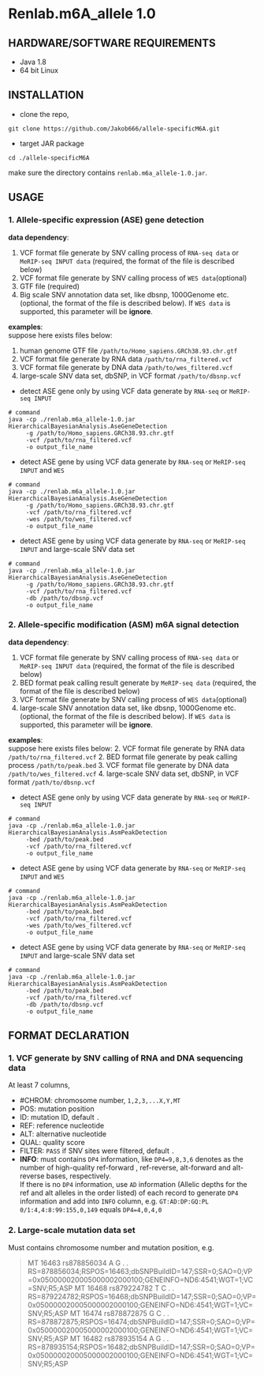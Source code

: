 # Renlab.m6A_allele 1.0

## HARDWARE/SOFTWARE REQUIREMENTS
* Java 1.8
* 64 bit Linux

## INSTALLATION
* clone the repo,
```
git clone https://github.com/Jakob666/allele-specificM6A.git
```
* target JAR package
```
cd ./allele-specificM6A
```
make sure the directory contains `renlab.m6a_allele-1.0.jar`.

## USAGE
### 1. Allele-specific expression (ASE) gene detection
**data dependency**:
1. VCF format file generate by SNV calling process of `RNA-seq data` or `MeRIP-seq INPUT data` (required, the format of the file is described below)
2. VCF format file generate by SNV calling process of `WES data`(optional)
3. GTF file (required)
4. Big scale SNV annotation data set, like dbsnp, 1000Genome etc. (optional, the format of the file is described below). If `WES data` is supported, this parameter will be **ignore**.

**examples**:\
suppose here exists files below:
1. human genome GTF file `/path/to/Homo_sapiens.GRCh38.93.chr.gtf`
2. VCF format file generate by RNA data `/path/to/rna_filtered.vcf`
3. VCF format file generate by DNA data `/path/to/wes_filtered.vcf`
4. large-scale SNV data set, dbSNP, in VCF format `/path/to/dbsnp.vcf`

* detect ASE gene only by using VCF data generate by `RNA-seq` or `MeRIP-seq INPUT`
```
# command
java -cp ./renlab.m6a_allele-1.0.jar HierarchicalBayesianAnalysis.AseGeneDetection 
     -g /path/to/Homo_sapiens.GRCh38.93.chr.gtf 
     -vcf /path/to/rna_filtered.vcf 
     -o output_file_name 
```
* detect ASE gene by using VCF data generate by `RNA-seq` or `MeRIP-seq INPUT` and `WES`
```
# command
java -cp ./renlab.m6a_allele-1.0.jar HierarchicalBayesianAnalysis.AseGeneDetection 
     -g /path/to/Homo_sapiens.GRCh38.93.chr.gtf 
     -vcf /path/to/rna_filtered.vcf
     -wes /path/to/wes_filtered.vcf
     -o output_file_name 
```
* detect ASE gene by using VCF data generate by `RNA-seq` or `MeRIP-seq INPUT` and large-scale SNV data set
```
# command
java -cp ./renlab.m6a_allele-1.0.jar HierarchicalBayesianAnalysis.AseGeneDetection 
     -g /path/to/Homo_sapiens.GRCh38.93.chr.gtf 
     -vcf /path/to/rna_filtered.vcf
     -db /path/to/dbsnp.vcf
     -o output_file_name 
```


### 2. Allele-specific modification (ASM) m6A signal detection 
**data dependency**:
1. VCF format file generate by SNV calling process of `RNA-seq data` or `MeRIP-seq INPUT data` (required, the format of the file is described below)
2. BED format peak calling result generate by `MeRIP-seq data` (required, the format of the file is described below)
2. VCF format file generate by SNV calling process of `WES data`(optional)
4. large-scale SNV annotation data set, like dbsnp, 1000Genome etc. (optional, the format of the file is described below). If `WES data` is supported, this parameter will be **ignore**.

**examples**:\
suppose here exists files below:
2. VCF format file generate by RNA data `/path/to/rna_filtered.vcf`
2. BED format file generate by peak calling process `/path/to/peak.bed`
3. VCF format file generate by DNA data `/path/to/wes_filtered.vcf`
4. large-scale SNV data set, dbSNP, in VCF format `/path/to/dbsnp.vcf`

* detect ASE gene only by using VCF data generate by `RNA-seq` or `MeRIP-seq INPUT`
```
# command
java -cp ./renlab.m6a_allele-1.0.jar HierarchicalBayesianAnalysis.AsmPeakDetection 
     -bed /path/to/peak.bed 
     -vcf /path/to/rna_filtered.vcf 
     -o output_file_name 
```
* detect ASE gene by using VCF data generate by `RNA-seq` or `MeRIP-seq INPUT` and `WES`
```
# command
java -cp ./renlab.m6a_allele-1.0.jar HierarchicalBayesianAnalysis.AsmPeakDetection 
     -bed /path/to/peak.bed 
     -vcf /path/to/rna_filtered.vcf
     -wes /path/to/wes_filtered.vcf
     -o output_file_name 
```
* detect ASE gene by using VCF data generate by `RNA-seq` or `MeRIP-seq INPUT` and large-scale SNV data set
```
# command
java -cp ./renlab.m6a_allele-1.0.jar HierarchicalBayesianAnalysis.AsmPeakDetection 
     -bed /path/to/peak.bed 
     -vcf /path/to/rna_filtered.vcf
     -db /path/to/dbsnp.vcf
     -o output_file_name 
```

## FORMAT DECLARATION
### 1. VCF generate by SNV calling of RNA and DNA sequencing data
At least 7 columns,
* \#CHROM: chromosome number, `1,2,3,...X,Y,MT`
* POS: mutation position
* ID: mutation ID, default `.`
* REF: reference nucleotide
* ALT: alternative nucleotide
* QUAL: quality score
* FILTER: `PASS` if SNV sites were filtered, default `.`
* **INFO**: must contains `DP4` information, like `DP4=9,8,3,6` denotes as the number of high-quality ref-forward , ref-reverse, alt-forward and alt-reverse bases, respectively. \
If there is no `DP4` information, use `AD` information (Allelic depths for the ref and alt alleles in the order listed) of each record to generate `DP4` information and add into `INFO` column, e.g. `GT:AD:DP:GQ:PL	0/1:4,4:8:99:155,0,149` equals `DP4=4,0,4,0` 

### 2. Large-scale mutation data set
Must contains chromosome number and mutation position, e.g.
> MT	16463	rs878856034	A	G	.	.	RS=878856034;RSPOS=16463;dbSNPBuildID=147;SSR=0;SAO=0;VP=0x050000020005000002000100;GENEINFO=ND6:4541;WGT=1;VC=SNV;R5;ASP
  MT	16468	rs879224782	T	C	.	.	RS=879224782;RSPOS=16468;dbSNPBuildID=147;SSR=0;SAO=0;VP=0x050000020005000002000100;GENEINFO=ND6:4541;WGT=1;VC=SNV;R5;ASP
  MT	16474	rs878872875	G	C	.	.	RS=878872875;RSPOS=16474;dbSNPBuildID=147;SSR=0;SAO=0;VP=0x050000020005000002000100;GENEINFO=ND6:4541;WGT=1;VC=SNV;R5;ASP
  MT	16482	rs878935154	A	G	.	.	RS=878935154;RSPOS=16482;dbSNPBuildID=147;SSR=0;SAO=0;VP=0x050000020005000002000100;GENEINFO=ND6:4541;WGT=1;VC=SNV;R5;ASP
